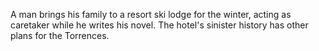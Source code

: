 A man brings his family to a resort ski lodge for the winter, acting as caretaker while he writes his novel. The hotel's sinister history has other plans for the Torrences. 